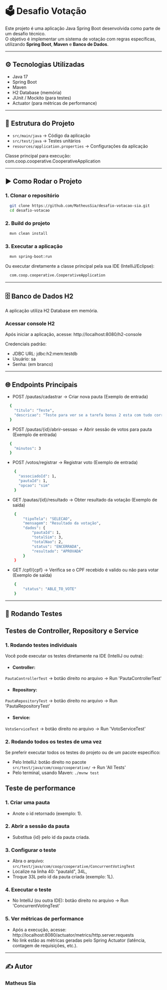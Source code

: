 # 🗳️ Desafio Votação

Este projeto é uma aplicação Java Spring Boot desenvolvida como parte de um desafio técnico.  
O objetivo é implementar um sistema de votação com regras específicas, utilizando **Spring Boot**, **Maven** e **Banco de Dados**.

---

## ⚙️ Tecnologias Utilizadas

- Java 17
- Spring Boot
- Maven
- H2 Database (memória)
- JUnit / Mockito (para testes)
- Actuator (para métricas de performance)

---

## 📂 Estrutura do Projeto

- `src/main/java` → Código da aplicação
- `src/test/java` → Testes unitários
- `resources/application.properties` → Configurações da aplicação

Classe principal para execução:
com.coop.cooperative.CooperativeApplication

---

## ▶️ Como Rodar o Projeto

### 1. Clonar o repositório
```bash
  git clone https://github.com/MatheusSia/desafio-votacao-sia.git
  cd desafio-votacao
```

### 2. Build do projeto
```bash
  mvn clean install
```

### 3. Executar a aplicação
```bash
  mvn spring-boot:run
```
Ou executar diretamente a classe principal pela sua IDE (IntelliJ/Eclipse):
```bash
  com.coop.cooperative.CooperativeApplication
```

---

## 🗄️ Banco de Dados H2

A aplicação utiliza H2 Database em memória.

### Acessar console H2

Após iniciar a aplicação, acesse:
http://localhost:8080/h2-console

Credenciais padrão:
- JDBC URL: jdbc:h2:mem:testdb
- Usuário: sa
- Senha: (em branco)

---

## 🌐 Endpoints Principais

- POST /pautas/cadastrar → Criar nova pauta (Exemplo de entrada)
```bash
  {
    "titulo": "Teste",
    "descricao": "Teste para ver se a tarefa bonus 2 esta com tudo correto"
  }
```

- POST /pautas/{id}/abrir-sessao → Abrir sessão de votos para pauta (Exemplo de entrada)
```bash
  {
    "minutos": 3
  }
```

- POST /votos/registrar → Registrar voto (Exemplo de entrada)
```bash
    {
      "associadoId": 1,
      "pautaId": 1,
      "opcao": "sim"
    }
```

- GET /pautas/{id}/resultado → Obter resultado da votação (Exemplo de saída)
```bash
    {
        "tipoTela": "SELECAO",
        "mensagem": "Resultado da votação",
        "dados": {
            "pautaId": 1,
            "totalSim": 3,
            "totalNao": 2,
            "status": "ENCERRADA",
            "resultado": "APROVADA"
        }
    }
```

- GET /cpf/{cpf} → Verifica se o CPF recebido é valido ou não para votar (Exemplo de saída)

```bash
    {
        "status": "ABLE_TO_VOTE"
    }
```

---

## 🧪 Rodando Testes

## Testes de Controller, Repository e Service

### 1. Rodando testes individuais
Você pode executar os testes diretamente na IDE (IntelliJ ou outra):

- #### Controller:
```PautaControllerTest``` → botão direito no arquivo → Run 'PautaControllerTest'
- #### Repository:
```PautaRepositoryTest``` → botão direito no arquivo → Run 'PautaRepositoryTest'
- #### Service:
```VotoServiceTest``` → botão direito no arquivo → Run 'VotoServiceTest'

### 2. Rodando todos os testes de uma vez
Se preferir executar todos os testes do projeto ou de um pacote específico:

- Pelo IntelliJ: botão direito no pacote ```src/test/java/com/coop/cooperative/``` → Run 'All Tests'
- Pelo terminal, usando Maven:
```./mvnw test```

## Teste de performance

### 1. Criar uma pauta
- Anote o id retornado (exemplo: 1).

### 2. Abrir a sessão da pauta
- Substitua {id} pelo id da pauta criada.

### 3. Configurar o teste
- Abra o arquivo: ```src/test/java/com/coop/cooperative/ConcurrentVotingTest```
- Localize na linha 40: "pautaId", 34L,
- Troque 33L pelo id da pauta criada (exemplo: 1L).

### 4. Executar o teste
- No IntelliJ (ou outra IDE): botão direito no arquivo → Run 'ConcurrentVotingTest'

### 5. Ver métricas de performance
- Após a execução, acesse: http://localhost:8080/actuator/metrics/http.server.requests
- No link estão as métricas geradas pelo Spring Actuator (latência, contagem de requisições, etc.).

---

## ✍️ Autor

### Matheus Sia